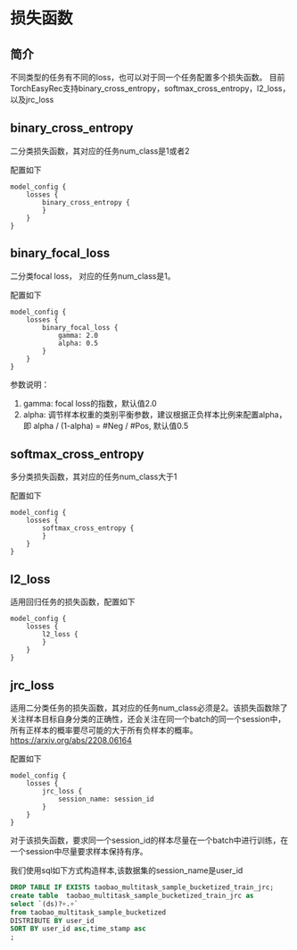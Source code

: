 # 损失函数

## 简介

不同类型的任务有不同的loss，也可以对于同一个任务配置多个损失函数。 目前TorchEasyRec支持binary_cross_entropy，softmax_cross_entropy，l2_loss，以及jrc_loss

## binary_cross_entropy

二分类损失函数，其对应的任务num_class是1或者2

配置如下

```
model_config {
    losses {
        binary_cross_entropy {
        }
    }
}
```

## binary_focal_loss

二分类focal loss， 对应的任务num_class是1。

配置如下

```
model_config {
    losses {
        binary_focal_loss {
            gamma: 2.0
            alpha: 0.5
        }
    }
}
```

参数说明：

1. gamma: focal loss的指数，默认值2.0
1. alpha: 调节样本权重的类别平衡参数，建议根据正负样本比例来配置alpha，即 alpha / (1-alpha) = #Neg / #Pos, 默认值0.5

## softmax_cross_entropy

多分类损失函数，其对应的任务num_class大于1

配置如下

```
model_config {
    losses {
        softmax_cross_entropy {
        }
    }
}
```

## l2_loss

适用回归任务的损失函数，配置如下

```
model_config {
    losses {
        l2_loss {
        }
    }
}
```

## jrc_loss

适用二分类任务的损失函数，其对应的任务num_class必须是2。该损失函数除了关注样本目标自身分类的正确性，还会关注在同一个batch的同一个session中，所有正样本的概率要尽可能的大于所有负样本的概率。
https://arxiv.org/abs/2208.06164

配置如下

```
model_config {
    losses {
        jrc_loss {
            session_name: session_id
        }
    }
}
```

对于该损失函数，要求同一个session_id的样本尽量在一个batch中进行训练，在一个session中尽量要求样本保持有序。

我们使用sql如下方式构造样本,该数据集的session_name是user_id

```sql
DROP TABLE IF EXISTS taobao_multitask_sample_bucketized_train_jrc;
create table  taobao_multitask_sample_bucketized_train_jrc as
select `(ds)?+.+`
from taobao_multitask_sample_bucketized
DISTRIBUTE BY user_id
SORT BY user_id asc,time_stamp asc
;
```
